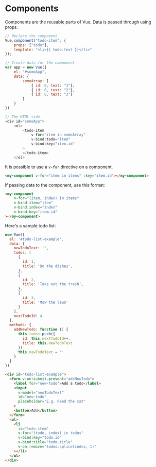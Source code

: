 # Components

Components are the reusable parts of Vue. Data is passed through using props.

```javascript
// Declare the component
Vue.component("todo-item", {
    props: ["todo"],
    template: "<li>{{ todo.text }}</li>"
});

// Create data for the component
var app = new Vue({
    el: "#someApp",
    data: {
        someArray: [
            { id: 0, text: "1"},
            { id: 0, text: "2"},
            { id: 0, text: "3"}
        ]
    }
})

// The HTML side
<div id="someApp">
    <ol>
        <todo-item
            v-for="item in someArray"
            v-bind:todo="item"
            v-bind:key="item.id"
        >
        </todo-item>
    </ol>
```

It is possible to use a `v-for` directive on a component.

```html
<my-component v-for="item in items" :key="item.id"></my-component>
```

If passing data to the component, use this format:

```html
<my-component
    v-for="(item, index) in items"
    v-bind:item="item"
    v-bind:index="index"
    v-bind:key="item.id"
></my-component>
```

Here's a sample todo list:

```javascript
new Vue({
  el: '#todo-list-example',
  data: {
    newTodoText: '',
    todos: [
      {
        id: 1,
        title: 'Do the dishes',
      },
      {
        id: 2,
        title: 'Take out the trash',
      },
      {
        id: 3,
        title: 'Mow the lawn'
      }
    ],
    nextTodoId: 4
  },
  methods: {
    addNewTodo: function () {
      this.todos.push({
        id: this.nextTodoId++,
        title: this.newTodoText
      })
      this.newTodoText = ''
    }
  }
})
```

```html
<div id="todo-list-example">
  <form v-on:submit.prevent="addNewTodo">
    <label for="new-todo">Add a todo</label>
    <input
      v-model="newTodoText"
      id="new-todo"
      placeholder="E.g. Feed the cat"
    >
    <button>Add</button>
  </form>
  <ul>
    <li
      is="todo-item"
      v-for="(todo, index) in todos"
      v-bind:key="todo.id"
      v-bind:title="todo.title"
      v-on:remove="todos.splice(index, 1)"
    ></li>
  </ul>
</div>
```